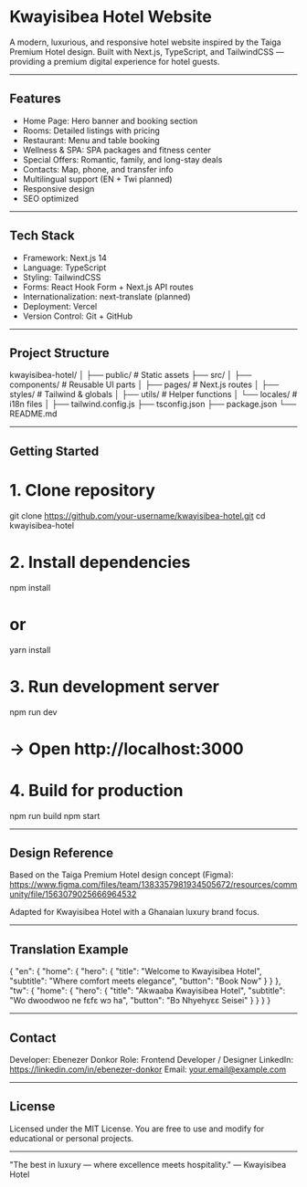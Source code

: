 #  Kwayisibea Hotel Website

A modern, luxurious, and responsive hotel website inspired by the Taiga Premium Hotel design.
Built with Next.js, TypeScript, and TailwindCSS — providing a premium digital experience for hotel guests.

------------------------------------------------------

##  Features
-  Home Page: Hero banner and booking section
-  Rooms: Detailed listings with pricing
-  Restaurant: Menu and table booking
-  Wellness & SPA: SPA packages and fitness center
-  Special Offers: Romantic, family, and long-stay deals
-  Contacts: Map, phone, and transfer info
-  Multilingual support (EN + Twi planned)
-  Responsive design
-  SEO optimized

------------------------------------------------------

##  Tech Stack
- Framework: Next.js 14
- Language: TypeScript
- Styling: TailwindCSS
- Forms: React Hook Form + Next.js API routes
- Internationalization: next-translate (planned)
- Deployment: Vercel
- Version Control: Git + GitHub

------------------------------------------------------

##  Project Structure

kwayisibea-hotel/
│
├── public/              # Static assets
├── src/
│   ├── components/      # Reusable UI parts
│   ├── pages/           # Next.js routes
│   ├── styles/          # Tailwind & globals
│   ├── utils/           # Helper functions
│   └── locales/         # i18n files
│
├── tailwind.config.js
├── tsconfig.json
├── package.json
└── README.md

------------------------------------------------------

##  Getting Started

# 1. Clone repository
git clone https://github.com/your-username/kwayisibea-hotel.git
cd kwayisibea-hotel

# 2. Install dependencies
npm install
# or
yarn install

# 3. Run development server
npm run dev
# -> Open http://localhost:3000

# 4. Build for production
npm run build
npm start

------------------------------------------------------

##  Design Reference
Based on the Taiga Premium Hotel design concept (Figma):
https://www.figma.com/files/team/1383357981934505672/resources/community/file/1563079025666964532

Adapted for Kwayisibea Hotel with a Ghanaian luxury brand focus.

------------------------------------------------------

##  Translation Example

{
  "en": {
    "home": {
      "hero": {
        "title": "Welcome to Kwayisibea Hotel",
        "subtitle": "Where comfort meets elegance",
        "button": "Book Now"
      }
    }
  },
  "tw": {
    "home": {
      "hero": {
        "title": "Akwaaba Kwayisibea Hotel",
        "subtitle": "Wo dwoodwoo ne fɛfɛ wɔ ha",
        "button": "Bɔ Nhyehyɛɛ Seisei"
      }
    }
  }
}

------------------------------------------------------

##  Contact
Developer: Ebenezer Donkor
Role: Frontend Developer / Designer
LinkedIn: https://linkedin.com/in/ebenezer-donkor
Email: your.email@example.com

------------------------------------------------------

##  License
Licensed under the MIT License.
You are free to use and modify for educational or personal projects.

------------------------------------------------------

"The best in luxury — where excellence meets hospitality."
— Kwayisibea Hotel
